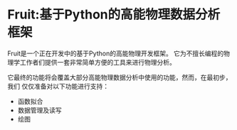 #  Fruit:基于Python的高能物理数据分析框架

Fruit是一个正在开发中的基于Python的高能物理开发框架。
它为不擅长编程的物理学工作者们提供一套非常简单方便的工具来进行物理分析。

它最终的功能将会覆盖大部分高能物理数据分析中使用的功能，然而，在最初步，我们
仅仅准备对以下功能进行支持：

+ 函数拟合
+ 数据管理及读写
+ 绘图


